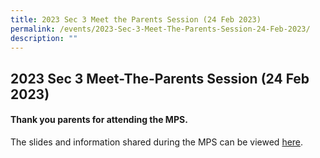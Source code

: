 ```yaml
---
title: 2023 Sec 3 Meet the Parents Session (24 Feb 2023)
permalink: /events/2023-Sec-3-Meet-The-Parents-Session-24-Feb-2023/
description: ""
---
```


## 2023 Sec 3 Meet-The-Parents Session (24 Feb 2023)

#### Thank you parents for attending the MPS.

The slides and information shared during the MPS can be viewed [here](/files/Sec%203%20MPS%2024%20Feb%202023_for%20school%20website.pdf).